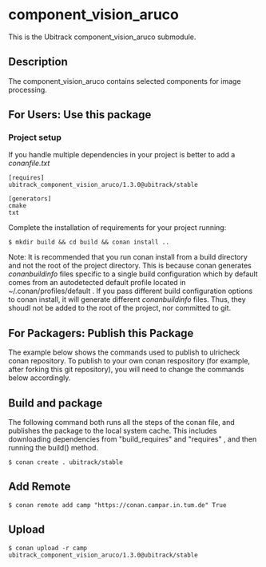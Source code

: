 component_vision_aruco
==============
This is the Ubitrack component_vision_aruco submodule.

Description
----------
The component_vision_aruco contains selected components for image processing.

## For Users: Use this package

### Project setup

If you handle multiple dependencies in your project is better to add a *conanfile.txt*

    [requires]
    ubitrack_component_vision_aruco/1.3.0@ubitrack/stable

    [generators]
    cmake
    txt

Complete the installation of requirements for your project running:

    $ mkdir build && cd build && conan install ..
    
Note: It is recommended that you run conan install from a build directory and not the root of the project directory.  This is because conan generates *conanbuildinfo* files specific to a single build configuration which by default comes from an autodetected default profile located in ~/.conan/profiles/default .  If you pass different build configuration options to conan install, it will generate different *conanbuildinfo* files.  Thus, they shoudl not be added to the root of the project, nor committed to git. 

## For Packagers: Publish this Package

The example below shows the commands used to publish to ulricheck conan repository. To publish to your own conan respository (for example, after forking this git repository), you will need to change the commands below accordingly. 

## Build and package 

The following command both runs all the steps of the conan file, and publishes the package to the local system cache.  This includes downloading dependencies from "build_requires" and "requires" , and then running the build() method. 

    $ conan create . ubitrack/stable
    
## Add Remote

    $ conan remote add camp "https://conan.campar.in.tum.de" True

## Upload

    $ conan upload -r camp ubitrack_component_vision_aruco/1.3.0@ubitrack/stable
